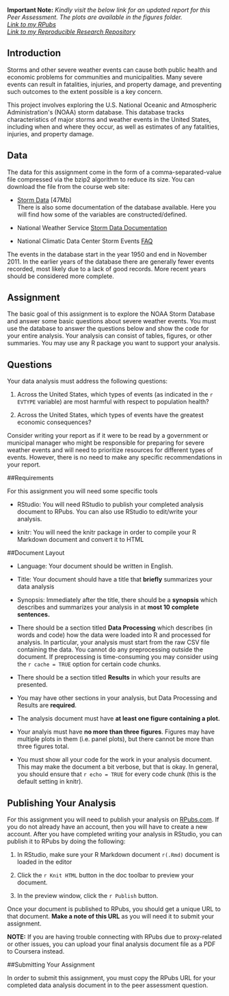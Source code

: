   
**Important Note:** *Kindly visit the below link for an updated report for this Peer Assessment. The plots are available in the figures folder.  
[Link to my RPubs](http://rpubs.com/bram/reproducibileresearch2)   
[Link to my Reproducible Research Repository](https://github.com/buva-datascience/RepData_PeerAssessment2)*    
  
## Introduction  

Storms and other severe weather events can cause both public health and economic problems for communities and municipalities. Many severe events can result in fatalities, injuries, and property damage, and preventing such outcomes to the extent possible is a key concern.

This project involves exploring the U.S. National Oceanic and Atmospheric Administration's (NOAA) storm database. This database tracks characteristics of major storms and weather events in the United States, including when and where they occur, as well as estimates of any fatalities, injuries, and property damage.  
  
## Data  
  
The data for this assignment come in the form of a comma-separated-value file compressed via the bzip2 algorithm to reduce its size. You can download the file from the course web site:  

* [Storm Data](https://d396qusza40orc.cloudfront.net/repdata%2Fdata%2FStormData.csv.bz2) [47Mb]  
There is also some documentation of the database available. Here you will find how some of the variables are constructed/defined.  

* National Weather Service [Storm Data Documentation](https://d396qusza40orc.cloudfront.net/repdata%2Fpeer2_doc%2Fpd01016005curr.pdf)

* National Climatic Data Center Storm Events [FAQ](https://d396qusza40orc.cloudfront.net/repdata%2Fpeer2_doc%2FNCDC%20Storm%20Events-FAQ%20Page.pdf)  

The events in the database start in the year 1950 and end in November 2011. In the earlier years of the database there are generally fewer events recorded, most likely due to a lack of good records. More recent years should be considered more complete.


## Assignment  
  
The basic goal of this assignment is to explore the NOAA Storm Database and answer some basic questions about severe weather events. You must use the database to answer the questions below and show the code for your entire analysis. Your analysis can consist of tables, figures, or other summaries. You may use any R package you want to support your analysis.

## Questions  
  
Your data analysis must address the following questions:

1. Across the United States, which types of events (as indicated in the `r EVTYPE` variable) are most harmful with respect to population health?  
  
2. Across the United States, which types of events have the greatest economic consequences?  
  
Consider writing your report as if it were to be read by a government or municipal manager who might be responsible for preparing for severe weather events and will need to prioritize resources for different types of events. However, there is no need to make any specific recommendations in your report.  
  
##Requirements

For this assignment you will need some specific tools

* RStudio: You will need RStudio to publish your completed analysis document to RPubs. You can also use RStudio to edit/write your analysis.  
  
* knitr: You will need the knitr package in order to compile your R Markdown document and convert it to HTML  
  
##Document Layout  
  
* Language: Your document should be written in English.  
  
* Title: Your document should have a title that <b>briefly</b> summarizes your data analysis  
  
* Synopsis: Immediately after the title, there should be a <b>synopsis</b> which describes and summarizes your analysis in at <b>most 10 complete sentences.</b>  
  
* There should be a section titled <b>Data Processing</b> which describes (in words and code) how the data were loaded into R and processed for analysis. In particular, your analysis must start from the raw CSV file containing the data. You cannot do any preprocessing outside the document. If preprocessing is time-consuming you may consider using the `r cache = TRUE` option for certain code chunks.  
  
* There should be a section titled <b>Results</b> in which your results are presented.  
  
* You may have other sections in your analysis, but Data Processing and Results are <b>required</b>.  
  
* The analysis document must have <b>at least one figure containing a plot.</b>    
  
* Your analyis must have <b>no more than three figures</b>. Figures may have multiple plots in them (i.e. panel plots), but there cannot be more than three figures total.  
  
* You must show all your code for the work in your analysis document. This may make the document a bit verbose, but that is okay. In general, you should ensure that `r echo = TRUE` for every code chunk (this is the default setting in knitr).  
  
## Publishing Your Analysis  
  
For this assignment you will need to publish your analysis on [RPubs.com](http://rpubs.com/). If you do not already have an account, then you will have to create a new account. After you have completed writing your analysis in RStudio, you can publish it to RPubs by doing the following:  
  
1. In RStudio, make sure your R Markdown document `r(.Rmd)` document is loaded in the editor  
  
2. Click the `r Knit HTML` button in the doc toolbar to preview your document.  
  
3. In the preview window, click the `r Publish` button.  
  
Once your document is published to RPubs, you should get a unique URL to that document. **Make a note of this URL** as you will need it to submit your assignment.  
  
**NOTE:** If you are having trouble connecting with RPubs due to proxy-related or other issues, you can upload your final analysis document file as a PDF to Coursera instead.

##Submitting Your Assignment  
  
In order to submit this assignment, you must copy the RPubs URL for your completed data analysis document in to the peer assessment question.  
  
  